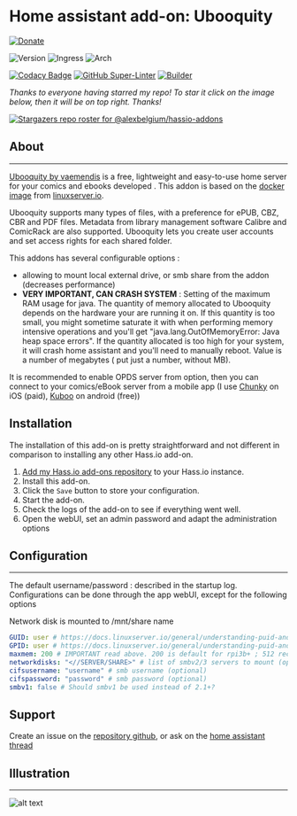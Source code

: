 # Home assistant add-on: Ubooquity

[![Donate][donation-badge]](https://www.buymeacoffee.com/alexbelgium)

![Version](https://img.shields.io/badge/dynamic/json?label=Version&query=%24.version&url=https%3A%2F%2Fraw.githubusercontent.com%2Falexbelgium%2Fhassio-addons%2Fmaster%2Fubooquity%2Fconfig.json)
![Ingress](https://img.shields.io/badge/dynamic/json?label=Ingress&query=%24.ingress&url=https%3A%2F%2Fraw.githubusercontent.com%2Falexbelgium%2Fhassio-addons%2Fmaster%2Fubooquity%2Fconfig.json)
![Arch](https://img.shields.io/badge/dynamic/json?color=success&label=Arch&query=%24.arch&url=https%3A%2F%2Fraw.githubusercontent.com%2Falexbelgium%2Fhassio-addons%2Fmaster%2Fubooquity%2Fconfig.json)

[![Codacy Badge](https://app.codacy.com/project/badge/Grade/9c6cf10bdbba45ecb202d7f579b5be0e)](https://www.codacy.com/gh/alexbelgium/hassio-addons/dashboard?utm_source=github.com&utm_medium=referral&utm_content=alexbelgium/hassio-addons&utm_campaign=Badge_Grade)
[![GitHub Super-Linter](https://github.com/alexbelgium/hassio-addons/workflows/Lint%20Code%20Base/badge.svg)](https://github.com/marketplace/actions/super-linter)
[![Builder](https://github.com/alexbelgium/hassio-addons/workflows/Builder/badge.svg)](https://github.com/alexbelgium/hassio-addons/actions/workflows/builder.yaml)

[donation-badge]: https://img.shields.io/badge/Buy%20me%20a%20coffee-%23d32f2f?logo=buy-me-a-coffee&style=flat&logoColor=white

_Thanks to everyone having starred my repo! To star it click on the image below, then it will be on top right. Thanks!_

[![Stargazers repo roster for @alexbelgium/hassio-addons](https://reporoster.com/stars/alexbelgium/hassio-addons)](https://github.com/alexbelgium/hassio-addons/stargazers)

## About

---

[Ubooquity by vaemendis](https://vaemendis.net/ubooquity/) is a free, lightweight and easy-to-use home server for your comics and ebooks developed . This addon is based on the [docker image](https://github.com/linuxserver/docker-ubooquity) from [linuxserver.io](https://www.linuxserver.io/).

Ubooquity supports many types of files, with a preference for ePUB, CBZ, CBR and PDF files. Metadata from library management software Calibre and ComicRack are also supported. Ubooquity lets you create user accounts and set access rights for each shared folder.

This addons has several configurable options :

- allowing to mount local external drive, or smb share from the addon (decreases performance)
- **VERY IMPORTANT, CAN CRASH SYSTEM** : Setting of the maximum RAM usage for java. The quantity of memory allocated to Ubooquity depends on the hardware your are running it on. If this quantity is too small, you might sometime saturate it with when performing memory intensive operations and you'll get "java.lang.OutOfMemoryError: Java heap space errors". If the quantity allocated is too high for your system, it will crash home assistant and you'll need to manually reboot. Value is a number of megabytes ( put just a number, without MB).

It is recommended to enable OPDS server from option, then you can connect to your comics/eBook server from a mobile app (I use [Chunky](https://apps.apple.com/fr/app/chunky-comic-reader/id663567628) on iOS (paid), [Kuboo](https://play.google.com/store/apps/details?id=com.sethchhim.kuboo&hl=fr&gl=US) on android (free))

## Installation

The installation of this add-on is pretty straightforward and not different in
comparison to installing any other Hass.io add-on.

1. [Add my Hass.io add-ons repository][repository] to your Hass.io instance.
1. Install this add-on.
1. Click the `Save` button to store your configuration.
1. Start the add-on.
1. Check the logs of the add-on to see if everything went well.
1. Open the webUI, set an admin password and adapt the administration options

## Configuration

---

The default username/password : described in the startup log.
Configurations can be done through the app webUI, except for the following options

Network disk is mounted to /mnt/share name

```yaml
GUID: user # https://docs.linuxserver.io/general/understanding-puid-and-pgid
GPID: user # https://docs.linuxserver.io/general/understanding-puid-and-pgid
maxmem: 200 # IMPORTANT read above. 200 is default for rpi3b+ ; 512 recommended if more 2gb RAM.
networkdisks: "<//SERVER/SHARE>" # list of smbv2/3 servers to mount (optional)
cifsusername: "username" # smb username (optional)
cifspassword: "password" # smb password (optional)
smbv1: false # Should smbv1 be used instead of 2.1+?
```

## Support

Create an issue on the [repository github][repository], or ask on the [home assistant thread](https://community.home-assistant.io/t/home-assistant-addon-ubooquity/283811)

## Illustration

---

![alt text](https://vaemendis.net/ubooquity/data/images/screenshots/books_library.jpg)

[repository]: https://github.com/alexbelgium/hassio-addons

